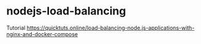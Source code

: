 # nodejs-load-balancing

Tutorial https://quicktuts.online/load-balancing-node.js-applications-with-nginx-and-docker-compose